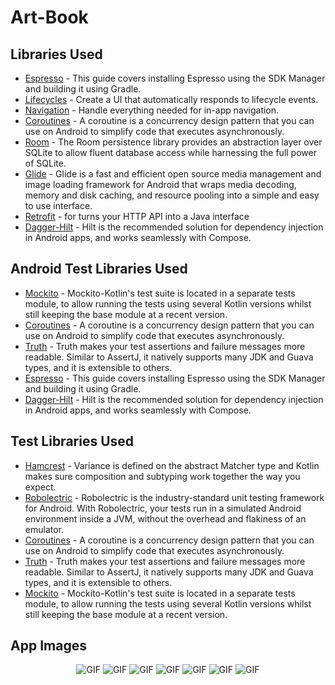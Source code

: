 # Art-Book

Libraries Used
--------------
* [Espresso][1] - This guide covers installing Espresso using the SDK Manager and building it using Gradle.
* [Lifecycles][2] - Create a UI that automatically responds to lifecycle events.
* [Navigation][3] - Handle everything needed for in-app navigation.
* [Coroutines][4] - A coroutine is a concurrency design pattern that you can use on Android to simplify code that executes asynchronously.
* [Room][5] - The Room persistence library provides an abstraction layer over SQLite to allow fluent database access while harnessing the full power of SQLite.
* [Glide][6] - Glide is a fast and efficient open source media management and image loading framework for Android that wraps media decoding, memory and disk caching, and resource pooling into a simple and easy to use interface.
* [Retrofit][7] - for turns your HTTP API into a Java interface
* [Dagger-Hilt][8] - Hilt is the recommended solution for dependency injection in Android apps, and works seamlessly with Compose.

Android Test Libraries Used
--------------
* [Mockito][12] - Mockito-Kotlin's test suite is located in a separate tests module, to allow running the tests using several Kotlin versions whilst still keeping the base module at a recent version.
* [Coroutines][4] - A coroutine is a concurrency design pattern that you can use on Android to simplify code that executes asynchronously.
* [Truth][11] - Truth makes your test assertions and failure messages more readable. Similar to AssertJ, it natively supports many JDK and Guava types, and it is extensible to others.
* [Espresso][1] - This guide covers installing Espresso using the SDK Manager and building it using Gradle.
* [Dagger-Hilt][8] - Hilt is the recommended solution for dependency injection in Android apps, and works seamlessly with Compose.

Test Libraries Used
--------------
* [Hamcrest][9] - Variance is defined on the abstract Matcher type and Kotlin makes sure composition and subtyping work together the way you expect.
* [Robolectric][10] - Robolectric is the industry-standard unit testing framework for Android. With Robolectric, your tests run in a simulated Android environment inside a JVM, without the overhead and flakiness of an emulator.
* [Coroutines][4] - A coroutine is a concurrency design pattern that you can use on Android to simplify code that executes asynchronously.
* [Truth][11] - Truth makes your test assertions and failure messages more readable. Similar to AssertJ, it natively supports many JDK and Guava types, and it is extensible to others.
* [Mockito][12] - Mockito-Kotlin's test suite is located in a separate tests module, to allow running the tests using several Kotlin versions whilst still keeping the base module at a recent version.
  

App Images
--------------
<p align="center">
  
  <img src="https://user-images.githubusercontent.com/71982171/173886988-9b506f78-512e-4e9e-9ccd-5d4d87ff19e2.png" alt="GIF" />
  <img src="https://user-images.githubusercontent.com/71982171/173886961-cd59fad4-c482-457c-9dd6-a94cd889c7f1.png" alt="GIF" />
  <img src="https://user-images.githubusercontent.com/71982171/173886966-1050541f-e004-4723-b4a0-2defe146a36d.png" alt="GIF" />
  <img src="https://user-images.githubusercontent.com/71982171/173886969-b4a7ba7c-de60-4353-b2a3-c4985937cc7b.png" alt="GIF" />
  <img src="https://user-images.githubusercontent.com/71982171/173886977-7b1a9f70-7665-4f48-883f-1d77b20ab0ed.png" alt="GIF" />
  <img src="https://user-images.githubusercontent.com/71982171/173886982-5a30465a-f34f-4cb6-9d9e-eddb77ce4451.png" alt="GIF" />
  <img src="https://user-images.githubusercontent.com/71982171/173886986-3a28c557-16d1-49e2-809a-2446013e449e.png" alt="GIF" />

</p>

[1]: https://developer.android.com/training/testing/espresso
[2]: https://developer.android.com/jetpack/compose/lifecycle
[3]: https://developer.android.com/jetpack/compose/navigation
[4]:https://developer.android.com/kotlin/coroutines
[5]: https://developer.android.com/training/data-storage/room
[6]: https://github.com/bumptech/glide
[7]: https://square.github.io/retrofit/
[8]: https://developer.android.com/training/dependency-injection/hilt-android
[9]: https://github.com/npryce/hamkrest
[10]: https://github.com/robolectric/robolectric
[11]: https://github.com/google/truth
[12]: https://github.com/mockito/mockito-kotlin
